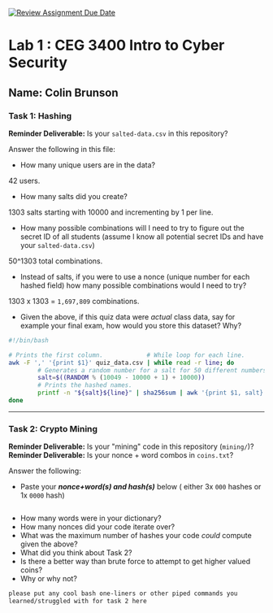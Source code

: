 [![Review Assignment Due Date](https://classroom.github.com/assets/deadline-readme-button-22041afd0340ce965d47ae6ef1cefeee28c7c493a6346c4f15d667ab976d596c.svg)](https://classroom.github.com/a/SPs4PNWX)
# Lab 1 : CEG 3400 Intro to Cyber Security

## Name: Colin Brunson

### Task 1: Hashing

**Reminder Deliverable:** Is your `salted-data.csv` in this repository?

Answer the following in this file:

* How many unique users are in the data?

42 users.
* How many salts did you create?

1303 salts starting with 10000 and incrementing by 1 per line.
* How many possible combinations will I need to try to figure out the secret ID
  of all students (assume I know all potential secret IDs and have your 
  `salted-data.csv`)

50^1303 total combinations.
* Instead of salts, if you were to use a nonce (unique number for each hashed
  field) how many possible combinations would I need to try?

1303 x 1303 = `1,697,809` combinations.
* Given the above, if this quiz data were *actual* class data, say for example
  your final exam, how would you store this dataset?  Why?

```bash
#!/bin/bash

# Prints the first column.            # While loop for each line.
awk -F ',' '{print $1}' quiz_data.csv | while read -r line; do
        # Generates a random number for a salt for 50 different numbers.
        salt=$((RANDOM % (10049 - 10000 + 1) + 10000))
        # Prints the hashed names.
        printf -n "${salt}${line}" | sha256sum | awk '{print $1, salt}'
done
```

---

### Task 2: Crypto Mining

**Reminder Deliverable:** Is your "mining" code in this repository (`mining/`)?
**Reminder Deliverable:** Is your nonce + word combos in `coins.txt`?

Answer the following:

* Paste your ***nonce+word(s) and hash(s)*** below ( either 3x `000` hashes or 1x `0000`
hash)

```

```

* How many words were in your dictionary?
* How many nonces did your code iterate over?
* What was the maximum number of hashes your code *could* compute given the above?
* What did you think about Task 2?
* Is there a better way than brute force to attempt to get higher valued coins?
* Why or why not?


```bash
please put any cool bash one-liners or other piped commands you
learned/struggled with for task 2 here
```

